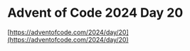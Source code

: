 # Advent of Code 2024 Day 20

[https://adventofcode.com/2024/day/20](https://adventofcode.com/2024/day/20)
